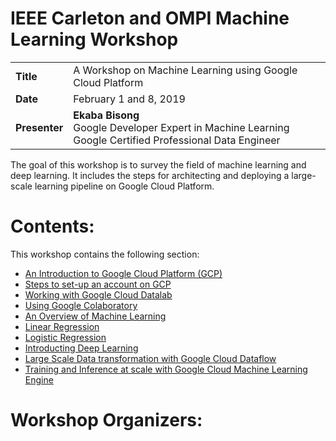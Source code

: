 # IEEE Carleton and OMPI Machine Learning Workshop

<!-- <p align="left">
    <img src="ieee-ompi/poster-ieee_ompi.png" alt="IEEE Carleton and OMPI Machine Learning Workshop." height=60% width=60%/>
</p> -->

<!-- | Title         | A Workshop on Machine Learning using Google Cloud Platform |
| ------------- | ---------------------------------------------------------- |
| Date          | February 1 and 8, 2019  |
| Presenter     | Ekaba Bisong, <br>Google Developer Expert in Machine Learning<br> Google Certified Professional Data Engineer  | -->

| | | |
|-|-|-|
|__Title__| A Workshop on Machine Learning using Google Cloud Platform
|__Date__ | February 1 and 8, 2019
|__Presenter__ | __Ekaba Bisong__ <br>Google Developer Expert in Machine Learning<br> Google Certified Professional Data Engineer

The goal of this workshop is to survey the field of machine learning and deep learning. It includes the steps for architecting and deploying a large-scale learning pipeline on Google Cloud Platform.

# Contents:
This workshop contains the following section:
- <a href="./intro-gcp.ipynb">An Introduction to Google Cloud Platform (GCP)</a>
- <a href="./setting-up-gcp.ipynb">Steps to set-up an account on GCP</a>
- <a href="./datalab.ipynb">Working with Google Cloud Datalab</a>
- <a href="./google-colab.ipynb">Using Google Colaboratory</a>
- <a href="./ml-overview.ipynb">An Overview of Machine Learning</a>
- <a href="./linear_regression.ipynb">Linear Regression</a>
- <a href="./logistic_regression.ipynb">Logistic Regression</a>
- <a href="./deep_learning.ipynb">Introducting Deep Learning</a>
- <a href="./dataflow.ipynb">Large Scale Data transformation with Google Cloud Dataflow</a>
- <a href="./cloud-mle.ipynb">Training and Inference at scale with Google Cloud Machine Learning Engine</a>

# Workshop Organizers: